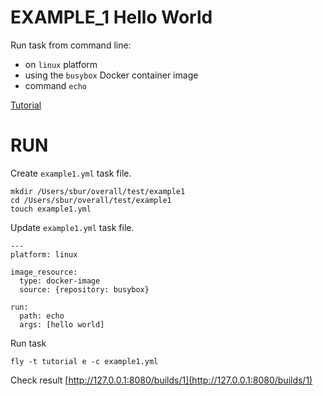 # EXAMPLE_1 Hello World

Run task from command line:
  - on `linux` platform
  - using the `busybox` Docker container image
  - command `echo`
  
[Tutorial](https://concoursetutorial.com/basics/task-hello-world/)
  
# RUN

Create `example1.yml` task file.
```
mkdir /Users/sbur/overall/test/example1
cd /Users/sbur/overall/test/example1
touch example1.yml
```

Update `example1.yml` task file.
```
---
platform: linux

image_resource:
  type: docker-image
  source: {repository: busybox}

run:
  path: echo
  args: [hello world]
```

Run task
```
fly -t tutorial e -c example1.yml
```

Check result [http://127.0.0.1:8080/builds/1](http://127.0.0.1:8080/builds/1)














